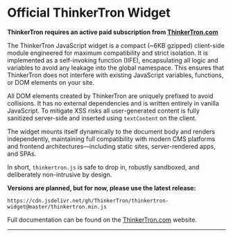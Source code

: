 # Official ThinkerTron Widget

**ThinkerTron requires an active paid subscription from [ThinkerTron.com](https://www.thinkertron.com)**

The ThinkerTron JavaScript widget is a compact (\~6KB gzipped) client-side module engineered for maximum compatibility and strict isolation. It is implemented as a self-invoking function (IIFE), encapsulating all logic and variables to avoid any leakage into the global namespace. This ensures that ThinkerTron does not interfere with existing JavaScript variables, functions, or DOM elements on your site.

All DOM elements created by ThinkerTron are uniquely prefixed to avoid collisions. It has no external dependencies and is written entirely in vanilla JavaScript. To mitigate XSS risks all user-generated content is fully sanitized server-side and inserted using `textContent` on the client.

The widget mounts itself dynamically to the document body and renders independently, maintaining full compatibility with modern CMS platforms and frontend architectures—including static sites, server-rendered apps, and SPAs.

In short, `thinkertron.js` is safe to drop in, robustly sandboxed, and deliberately non-intrusive by design.

**Versions are planned, but for now, please use the latest release:**

```
https://cdn.jsdelivr.net/gh/ThinkerTron/thinkertron-widget@master/thinkertron.min.js
```

Full documentation can be found on the [ThinkerTron.com](https://www.thinkertron.com/docs) website.

---
